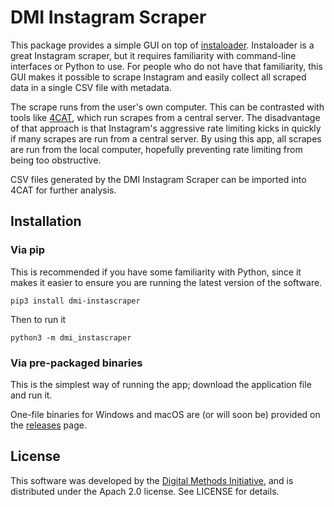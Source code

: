 # DMI Instagram Scraper
This package provides a simple GUI on top of 
[instaloader](https://instaloader.github.io). Instaloader is a great Instagram 
scraper, but it requires familiarity with command-line interfaces or Python to
use. For people who do not have that familiarity, this GUI makes it possible to
scrape Instagram and easily collect all scraped data in a single CSV file with
metadata.

The scrape runs from the user's own computer. This can be contrasted with tools
like [4CAT](https://github.com/digitalmethodsinitiative/4cat), which run 
scrapes from a central server. The disadvantage of that approach is that 
Instagram's aggressive rate limiting kicks in quickly if many scrapes are run 
from a central server. By using this app, all scrapes are run from the local 
computer, hopefully preventing rate limiting from being too obstructive.

CSV files generated by the DMI Instagram Scraper can be imported into 4CAT for
further analysis.

## Installation

### Via pip
This is recommended if you have some familiarity with Python, since it makes it
easier to ensure you are running the latest version of the software.

```
pip3 install dmi-instascraper
```

Then to run it

```
python3 -m dmi_instascraper
```

### Via pre-packaged binaries
This is the simplest way of running the app; download the application file and 
run it.

One-file binaries for Windows and macOS are (or will soon be) provided on the 
[releases](https://github.com/digitalmethodsinitiative/dmi-instascraper/releases) 
page.

## License
This software was developed by the 
[Digital Methods Initiative](https://digitalmethods.net), and is distributed
under the Apach 2.0 license. See LICENSE for details.